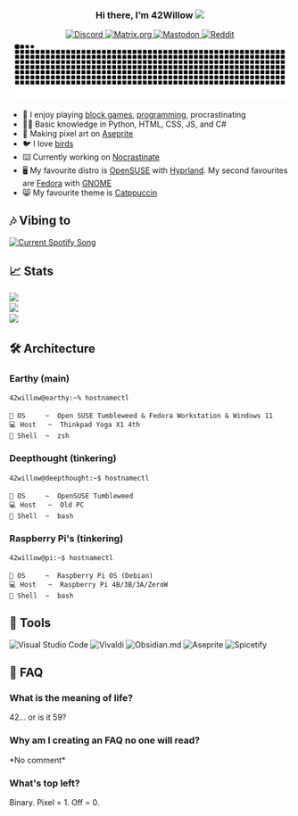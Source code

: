<!-- Credit to https://github.com/tthn0/tthn0 for README idea -->

<h3 align="center">Hi there, I’m 42Willow <img src="https://media.giphy.com/media/hvRJCLFzcasrR4ia7z/giphy.gif" width="20px"></h3>

<div align="center">
  <a href="https://discord.com/users/752661242610450433">
    <img src="https://img.shields.io/badge/discord-%235865F2?logo=discord&logoColor=white" alt="Discord">

  </a>
  <a href="https://matrix.to/#/@42willow:matrix.org">
    <img src="https://img.shields.io/badge/matrix-black?style=flat&logo=matrix" alt="Matrix.org">
  </a>
  <a href="https://mastodon.social/@42willow">
    <img src="https://img.shields.io/badge/mastodon-%236364FF?style=flat&logo=mastodon&logoColor=white" alt="Mastodon">
  </a>
  <a href="https://reddit.com/u/42willow">
    <img src="https://img.shields.io/badge/reddit-%23FF4500?style=flat&logo=reddit&logoColor=white" alt="Reddit">
  </a>
</div>

<picture>
  <source media="(prefers-color-scheme: dark)" srcset="https://raw.githubusercontent.com/42willow/42willow/output/github-contribution-grid-snake-dark.svg">
  <source media="(prefers-color-scheme: light)" srcset="https://raw.githubusercontent.com/42willow/42willow/output/github-contribution-grid-snake.svg">
  <img alt="github contribution grid snake animation" src="https://raw.githubusercontent.com/42willow/42willow/output/github-contribution-grid-snake.svg">
</picture>

* :seedling: I enjoy playing [block games](https://prismlauncher.org), [programming](https://code.visualstudio.com), procrastinating
* :technologist: Basic knowledge in Python, HTML, CSS, JS, and C#
* :art: Making pixel art on [Aseprite](https://github.com/aseprite/aseprite)
* :bird: I love [birds](https://ebird.org)
* :keyboard: Currently working on [Nocrastinate](https://42willow.github.io/nocrastinate)
* :desktop_computer: My favourite distro is [OpenSUSE](https://www.opensuse.org/#Tumbleweed) with [Hyprland](https://hyprland.org/). My second favourites are [Fedora](https://fedoraproject.org/) with [GNOME](https://www.gnome.org/)
* :smile_cat: My favourite theme is [Catppuccin](https://github.com/catppuccin)

## 🎶 Vibing to
<a href="https://open.spotify.com/user/31dbqzfllsx6t6reikmjcnvjdr4e?si=2c59b84236f14b63" target="_blank">
  <img src="https://spotify-readme-n30k31uw0-42mockingjay.vercel.app/api?theme=dark&rainbow=true" alt="Current Spotify Song">
</a>

## 📈 Stats

<div>
  <img src="https://github-readme-stats.vercel.app/api?username=42willow&show_icons=true&rank_icon=github&include_all_commits=true&show=discussions_starte&count_private=true&hide_border=true&bg_color=24273a&text_color=cad3f5&title_color=f5bde6&icon_color=8aadf4&card_width=495" />
</div>

<div>
  <img src="https://github-readme-stats.vercel.app/api/top-langs/?username=42willow&langs_count=8&layout=compact&hide_border=true&bg_color=24273a&text_color=cad3f5&title_color=f5bde6&icon_color=c6a0f6&card_width=495"/>
</div>

<div>
 <img src="http://github-readme-streak-stats.herokuapp.com?user=42willow&theme=dark&hide_border=true&background=24273a&ring=f5bde6&fire=ed8796&currStreakLabel=cad3f5&currStreakNum=cad3f5&sideLabels=cad3f5&sideNums=cad3f5&card_width=495">
</div>

## 🛠 Architecture
### Earthy (main)
```console
42willow@earthy:~% hostnamectl

💾 OS     ~  Open SUSE Tumbleweed & Fedora Workstation & Windows 11
💻 Host   ~  Thinkpad Yoga X1 4th
💽 Shell  ~  zsh
```

### Deepthought (tinkering)
```console
42willow@deepthought:~$ hostnamectl

💾 OS     ~  OpenSUSE Tumbleweed
💻 Host   ~  Old PC
💽 Shell  ~  bash
```

### Raspberry Pi's (tinkering)
```console
42willow@pi:~$ hostnamectl

💾 OS     ~  Raspberry Pi OS (Debian)
💻 Host   ~  Raspberry Pi 4B/3B/3A/ZeroW
💽 Shell  ~  bash
```

## 🔨 Tools
<!--
### Languages
![HTML5](https://img.shields.io/badge/html5-%23E34F26.svg?style=for-the-badge&logo=html5&logoColor=white)
![CSS3](https://img.shields.io/badge/css3-%231572B6.svg?style=for-the-badge&logo=css3&logoColor=white)
![JavaScript](https://img.shields.io/badge/javascript-%23323330.svg?style=for-the-badge&logo=javascript&logoColor=%23F7DF1E)
![C#](https://img.shields.io/badge/c%23-%23239120.svg?style=for-the-badge&logo=c-sharp&logoColor=white)
![Python](https://img.shields.io/badge/python-%233776AB?style=for-the-badge&logo=python&logoColor=white)
![Micropython](https://img.shields.io/badge/micropython-%232B2728?style=for-the-badge&logo=micropython&logoColor=white)
![Arduino C++](https://img.shields.io/badge/Arduino_C%2B%2B-%2300979D?style=for-the-badge&logo=arduino&logoColor=white)
![Lua](https://img.shields.io/badge/lua-%232C2D72?style=for-the-badge&logo=lua&logoColor=white)
![Java](https://img.shields.io/badge/java-%23F80000?style=for-the-badge&logo=oracle&logoColor=white)

### Apps
![Unity](https://img.shields.io/badge/unity-%23000000.svg?style=for-the-badge&logo=unity&logoColor=white)
-->
![Visual Studio Code](https://img.shields.io/badge/Visual%20Studio%20Code-0078d7.svg?style=for-the-badge&logo=visual-studio-code&logoColor=white&labelColor=black)
![Vivaldi](https://img.shields.io/badge/vivaldi-red?style=for-the-badge&logo=vivaldi&logoColor=white&labelColor=black)
![Obsidian.md](https://img.shields.io/badge/obsidian.md-%237C3AED?style=for-the-badge&logo=obsidian&logoColor=white&labelColor=black)
![Aseprite](https://img.shields.io/badge/aseprite-%23544450?style=for-the-badge&logo=aseprite&logoColor=white&labelColor=black)
![Spicetify](https://img.shields.io/badge/spicetify-%233e8625?style=for-the-badge&logo=spotify&logoColor=white&labelColor=black)
<!--
![Element.io](https://img.shields.io/badge/element-%230DBD8B?style=for-the-badge&logo=element&logoColor=white)
![Prism Launcher](https://img.shields.io/badge/prism_launcher-%2362B47A?style=for-the-badge&logoColor=white)
![Adobe CC](https://img.shields.io/badge/adobe_cc-%23DA1F26?style=for-the-badge&logo=adobecreativecloud&logoColor=white)
![Canva](https://img.shields.io/badge/canva-%2300C4CC?style=for-the-badge&logo=canva&logoColor=white)

### OS
![Windows](https://img.shields.io/badge/windows-%230078D4?style=for-the-badge&logo=windows11&logoColor=white)
![Raspberry Pi](https://img.shields.io/badge/raspberry_pi-%23A22846?style=for-the-badge&logo=raspberrypi&logoColor=white)
![Ubuntu](https://img.shields.io/badge/ubuntu-%23E95420?style=for-the-badge&logo=ubuntu&logoColor=white)
-->

## 📃 FAQ
### What is the meaning of life?
42... or is it 59?
### Why am I creating an FAQ no one will read?
\*No comment\*
### What's top left?
Binary. Pixel = 1. Off = 0.
